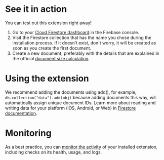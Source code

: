 # See it in action

You can test out this extension right away!

  1. Go to your [Cloud Firestore dashboard][1] in the Firebase console.
  2. Visit the Firestore collection that has the name you chose during the installation process. If it doesn't exist, don't worry, it will be created as soon as you create the first document.
  3. Create a new document, preferably with the details that are explained in the official [document size calculation][2].

# Using the extension

We recommend adding the documents using add(), for example, `db.collection("data").add(obj)` because adding documents this way, will automatically assign unique document IDs. Learn more about reading and writing data for your platform (iOS, Android, or Web) in [Firestore documentation][3].

# Monitoring

As a best practice, you can [monitor the activity][4] of your installed extension, including checks on its health, usage, and logs.

[1]: https://console.firebase.google.com/project/${param:PROJECT_ID}/firestore/data/
[2]: https://firebase.google.com/docs/firestore/storage-size#document-size
[3]: https://firebase.google.com/docs/firestore
[4]: https://firebase.google.com/docs/extensions/manage-installed-extensions#monitor
